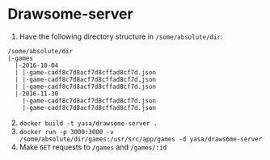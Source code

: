 # Drawsome-server

1. Have the following directory structure in `/some/absolute/dir`:
```$xslt
/some/absolute/dir
|-games
  |-2016-10-04
  | |-game-cadf8c7d8acf7d8cffad8cf7d.json
  | |-game-cadf8c7d8acf7d8cffad8cf7d.json
  | |-game-cadf8c7d8acf7d8cffad8cf7d.json
  |-2016-11-30
    |-game-cadf8c7d8acf7d8cffad8cf7d.json
    |-game-cadf8c7d8acf7d8cffad8cf7d.json

```
2. ```docker build -t yasa/drawsome-server .```
3. ```docker run -p 3000:3000 -v /some/absolute/dir/games:/usr/src/app/games -d yasa/drawsome-server```
4. Make `GET` requests to `/games` and `/games/:id`